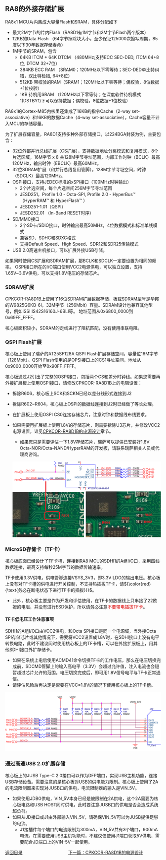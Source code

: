 ## RA8的外接存储扩展

RA8x1 MCU片内集成大容量Flash和SRAM，具体分配如下
- 最大2M字节的片内Flash（RA8D1有1M字节和2M字节Flash两个版本）
- 12KB的Data Flash （64字节擦除块大小，至少保证125000次擦写周期，85度以下30年数据存储寿命）
- 1M字节的SRAM，包含
  - 64KB ITCM + 64K DTCM （480MHz;支持ECC SEC-DED, ITCM 64+8位, DTCM 32+7位）
  - 384KB ECC RAM （SRAM0；120MHz以下零等待；SEC-DED单比特纠错，双比特检错, 64+8位）
  - 512KB 带校验的RAM（SRAM1；120MHz以下零等待；偶校验，8位数据+1位校验）
  - 1KB 待机用SRAM （120MHz以下零等待；在深度软件待机模式1(DSTBY1)下可以保持数据；偶校验，8位数据+1位校验）

RA8x1的Cortex-M85内核里还集成了16KB的指令Cache（2-way set-associative）和16KB的数据Cache（4-way set-associative），Cache容量不计入MCU的存储容量。

为了扩展存储容量，RA8D1支持多种外部存储接口，以224BGA封装为例，主要包含：
- 32位外部并行总线扩展（CS扩展），支持数据地址分离模式和复用模式，8个片选区域，16M字节 x 8 共128M字节寻址范围，内部工作时钟（BCLK）最高120MHz，输出时钟（EBCLK）最高60MHz。
- 32位SDRAM扩展（和并行总线复用管脚），128M字节寻址空间，时钟（SDCLK）最高120MHz。
- OSPI接口，支持JEDEC标准的xSPI接口（100MHz时钟输出）
  - 2个片选空间，每个片选空间256M字节寻址范围
  - JESD251，Profile 1.0 - Octa-SPI, Profile 2.0 - HyperBus™ （HyperRAM™ 和 HyperFlash™ ） 
  - JESD251-1.01（QSPI）
  - JESD252.01 （In-Band RESET时序）
- SD/MMC接口
  - 2个SD卡/SDIO接口，时钟输出最高50MHz，4位数据模式和标准单线模式
  - 兼容SD、SDHC和SDXC格式
  - 支持Default Speed、High Speed、SDR12和SDR25传输模式
- USB 2.0高速主机接口，可以扩展外接USB存储。

如果同时使用CS扩展和SDRAM扩展，那BCLK和SDCLK一定要设置为相同的频率。
OSPI接口所在的I/O端口使用VCC2电源供电，可以独立设置，支持1.65V~3.6V供电，可以支持1.8V电压的存储芯片。

### SDRAM扩展

CPKCOR-RA8D1B上使用了16位SDRAM扩展数据存储，板载SDRAM型号是华邦的W9825G6KB-6I，32M字节（256Mbit）容量。SDRAM设计也兼容其他型号，例如ISSI IS42S16160J-6BLI等。
地址范围从0x6800_0000到0x69FF_FFFF。

核心板面积较小，SDRAM的走线进行了阻抗匹配，没有使用串联电阻。


### QSPI Flash扩展

核心板上使用了瑞萨的AT25SF128A QSPI Flash扩展存储空间，容量位16M字节（128Mbit）。QSPI Flash使用的是OPSI接口上的CS1寻址空间，地址从0x9000_0000开始至0x90FF_FFFF。

核心板通过J2引出了完整的OSPI接口，包括两个CS和差分时钟线。如果您需要再外接扩展板上使用OSPI接口，请修改CPKCOR-RA8D1B上的电阻设置：
- 拆除R606，核心板上SCK和SCKN已经以差分线形式连接到J2
- 拆除R602~R604，核心板上OSPI的数据线连接到J2时已经做了等长处理。
- 在扩展板上使用OSPI CS0连接存储芯片，注意时钟和数据线布线要求。
- 如果需要再扩展板上使用1.8V的存储芯片，则需要拆除U3芯片，并修改VCC2电源设置，详见[CPKCOR-RA8D1B的电源设计](09_powerdesign.md)章节。
  - 如果您只是需要评估一下1.8V存储芯片，瑞萨可以提供已安装好1.8V Octa-NOR/Octa-NAND/HyperRAM的开发板，请联系瑞萨相关人员或代理商咨询。
  
  ![alt text](images/08_storage/image-1.png)

### MicroSD存储卡（TF卡）

核心板底面已经设计了TF卡槽，连接到RA8 MCU的SDHI1的A组I/O口，采用四线数据连接，最高支持每秒25M字节的数据传输速率。

TF卡使用3.3V供电，供电管脚连接VSYS_3V3，即3.3V LDO的输出电压。核心板上没有对TF卡槽的供电进行开关控制，不支持热插拔TF卡，请${\color{red}{\text{务必在断电状态下进行TF卡的插拔}}}$。
- 此外，核心板主要是作为开发和评估使用，在TF卡的数据线上只串接了22欧姆的电阻，并没有进行ESD保护，所以请务必注意<font color= #DF1010>不要带电插拔TF卡</font>。

#### TF卡低电压工作注意事项

SDHI1的A组I/O口由VCC2供电，和Octa SPI接口是同一个电源域，当外接Octa SPI存储芯片或其他情况下，需要将VCC2设置成1.8V时，在SDHI接口上没有电平转换电路，此时不建议同时使用核心板上的TF卡槽，可以在外接扩展板上，用其他SDHI接口外扩存储卡。
- 如果在系统上电后使用ACMD41命令切换TF卡的工作电压，那么在电压切换完成前，SDCMD管脚上的输入高电平（3.3V）会超过允许值，注入电流也会短暂超过芯片允许的范围。电压切换完成后，即可用1.8V信号电平与TF卡正常通信。
- 请评估风险后再决定是否要在VCC=1.8V的情况下使用核心板上的TF卡槽。

![alt text](images/08_storage/image-2.png)

### 通过高速USB 2.0扩展存储

核心板上的JUSB Type-C 2.0接口可以作为DFP端口，实现USB主机功能，连接USB存储设备。需要注意的是核心板对USB的供电能力限制。核心板上使用了2A的电流限制器来实现对JUSB口的供电，电流限制器的输入是VIN_5V。
- 如果使用JDBG供电，VIN_5V本身已经是被限制在2A供电，这个2A需要为核心板电路和USB HOST同时供电，此时要注意JUSB口的供电是否会造成系统超负荷。
- 如果从JD接口或J1由外部输入VIN_5V，请确保VIN_5V可以为JUSB提供足够的电流。
  - J1接插件每个端口的电流限制为300mA，VIN_5V共有3个端口，900mA电流。在需要使用USB主机功能时，不建议仅使用J1端口获取5V供电，需要配合JD端口上的VIN-5V一起使用。


[返回目录](01_overview.md)             [下一篇：CPKCOR-RA8D1B的电源设计](09_powerdesign.md)

